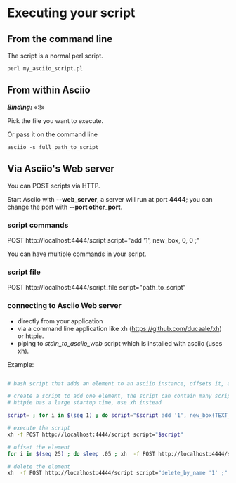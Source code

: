 # Executing your script

## From the command line

The script is a normal perl script.

```
perl my_asciio_script.pl
```

## From within Asciio

***Binding:*** «:!»

Pick the file you want to execute.

Or pass it on the command line 

```
asciio -s full_path_to_script
```

## Via Asciio's Web server

You can POST scripts via HTTP. 

Start Asciio with **--web_server**, a server will run at port **4444**; you can change the port with **--port other_port**. 

### script commands

POST http://localhost:4444/script script="add '1', new_box, 0, 0 ;"

You can have multiple commands in your script.

### script file

POST http://localhost:4444/script_file script="path_to_script"

### connecting to Asciio Web server

- directly from your application
- via a command line application like xh (https://github.com/ducaale/xh) or httpie.
- piping to *stdin_to_asciio_web* script which is installed with asciio (uses xh).

Example:

```bash

# bash script that adds an element to an asciio instance, offsets it, and deletes it

# create a script to add one element, the script can contain many scripting commands
# httpie has a large startup time, use xh instead

script= ; for i in $(seq 1) ; do script="$script add '1', new_box(TEXT_ONLY =>'$i'),  $((($i - 1) * 6)),  $((($i - 1) * 4)) ;" ; done

# execute the script
xh -f POST http://localhost:4444/script script="$script"

# offset the element
for i in $(seq 25) ; do sleep .05 ; xh  -f POST http://localhost:4444/script script="offset '1', 1, 1 ;" ; done

# delete the element
xh  -f POST http://localhost:4444/script script="delete_by_name '1' ;"

```

